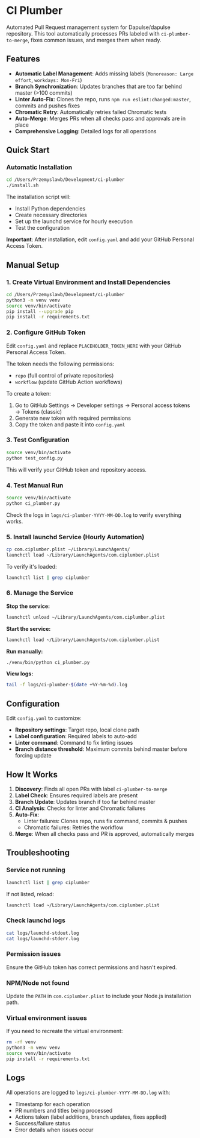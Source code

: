 # CI Plumber

Automated Pull Request management system for Dapulse/dapulse repository. This tool automatically processes PRs labeled with `ci-plumber-to-merge`, fixes common issues, and merges them when ready.

## Features

- **Automatic Label Management**: Adds missing labels (`Monoreason: Large effort`, `workdays: Mon-Fri`)
- **Branch Synchronization**: Updates branches that are too far behind master (>100 commits)
- **Linter Auto-Fix**: Clones the repo, runs `npm run eslint:changed:master`, commits and pushes fixes
- **Chromatic Retry**: Automatically retries failed Chromatic tests
- **Auto-Merge**: Merges PRs when all checks pass and approvals are in place
- **Comprehensive Logging**: Detailed logs for all operations

## Quick Start

### Automatic Installation

```bash
cd /Users/Przemyslawb/Development/ci-plumber
./install.sh
```

The installation script will:
- Install Python dependencies
- Create necessary directories
- Set up the launchd service for hourly execution
- Test the configuration

**Important**: After installation, edit `config.yaml` and add your GitHub Personal Access Token.

## Manual Setup

### 1. Create Virtual Environment and Install Dependencies

```bash
cd /Users/Przemyslawb/Development/ci-plumber
python3 -m venv venv
source venv/bin/activate
pip install --upgrade pip
pip install -r requirements.txt
```

### 2. Configure GitHub Token

Edit `config.yaml` and replace `PLACEHOLDER_TOKEN_HERE` with your GitHub Personal Access Token.

The token needs the following permissions:
- `repo` (full control of private repositories)
- `workflow` (update GitHub Action workflows)

To create a token:
1. Go to GitHub Settings → Developer settings → Personal access tokens → Tokens (classic)
2. Generate new token with required permissions
3. Copy the token and paste it into `config.yaml`

### 3. Test Configuration

```bash
source venv/bin/activate
python test_config.py
```

This will verify your GitHub token and repository access.

### 4. Test Manual Run

```bash
source venv/bin/activate
python ci_plumber.py
```

Check the logs in `logs/ci-plumber-YYYY-MM-DD.log` to verify everything works.

### 5. Install launchd Service (Hourly Automation)

```bash
cp com.ciplumber.plist ~/Library/LaunchAgents/
launchctl load ~/Library/LaunchAgents/com.ciplumber.plist
```

To verify it's loaded:
```bash
launchctl list | grep ciplumber
```

### 6. Manage the Service

**Stop the service:**
```bash
launchctl unload ~/Library/LaunchAgents/com.ciplumber.plist
```

**Start the service:**
```bash
launchctl load ~/Library/LaunchAgents/com.ciplumber.plist
```

**Run manually:**
```bash
./venv/bin/python ci_plumber.py
```

**View logs:**
```bash
tail -f logs/ci-plumber-$(date +%Y-%m-%d).log
```

## Configuration

Edit `config.yaml` to customize:

- **Repository settings**: Target repo, local clone path
- **Label configuration**: Required labels to auto-add
- **Linter command**: Command to fix linting issues
- **Branch distance threshold**: Maximum commits behind master before forcing update

## How It Works

1. **Discovery**: Finds all open PRs with label `ci-plumber-to-merge`
2. **Label Check**: Ensures required labels are present
3. **Branch Update**: Updates branch if too far behind master
4. **CI Analysis**: Checks for linter and Chromatic failures
5. **Auto-Fix**: 
   - Linter failures: Clones repo, runs fix command, commits & pushes
   - Chromatic failures: Retries the workflow
6. **Merge**: When all checks pass and PR is approved, automatically merges

## Troubleshooting

### Service not running
```bash
launchctl list | grep ciplumber
```

If not listed, reload:
```bash
launchctl load ~/Library/LaunchAgents/com.ciplumber.plist
```

### Check launchd logs
```bash
cat logs/launchd-stdout.log
cat logs/launchd-stderr.log
```

### Permission issues
Ensure the GitHub token has correct permissions and hasn't expired.

### NPM/Node not found
Update the `PATH` in `com.ciplumber.plist` to include your Node.js installation path.

### Virtual environment issues
If you need to recreate the virtual environment:
```bash
rm -rf venv
python3 -m venv venv
source venv/bin/activate
pip install -r requirements.txt
```

## Logs

All operations are logged to `logs/ci-plumber-YYYY-MM-DD.log` with:
- Timestamp for each operation
- PR numbers and titles being processed
- Actions taken (label additions, branch updates, fixes applied)
- Success/failure status
- Error details when issues occur

